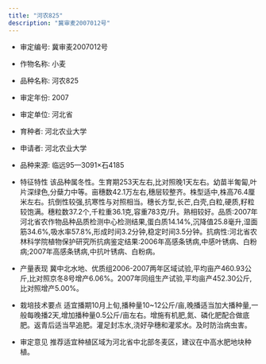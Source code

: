 ```yaml
---
title: "河农825"
description: "冀审麦2007012号"
---
```

* 审定编号:  冀审麦2007012号

*  作物名称:  小麦

*  品种名称:  河农825

*  审定年份:  2007

*  审定单位:  河北省

* 育种者:  河北农业大学

*  申请者:  河北农业大学

*  品种来源:  临远95—3091×石4185

*  特征特性
该品种属冬性。生育期253天左右,比对照晚1天左右。幼苗半匍匐,叶片深绿色,分蘖力中等。亩穗数42.1万左右,穗层较整齐。株型适中,株高76.4厘米左右。抗倒性较强,抗寒性与对照相当。穗长方型,长芒,白壳,白粒,硬质,籽粒较饱满。穗粒数37.2个,千粒重36.1克,容重783克/升。熟相较好。品质:2007年河北省农作物品种品质检测中心检测结果,蛋白质14.14%,沉降值25.8毫升,湿面筋34.6%,吸水率57.8%,形成时间3.2分钟,稳定时间3.5分钟。抗病性:河北省农林科学院植物保护研究所抗病鉴定结果:2006年高感条锈病,中感叶锈病、白粉病;2007年高感条锈病,中抗叶锈病、白粉病。

*  产量表现
冀中北水地、优质组2006-2007两年区域试验,平均亩产460.93公斤,比对照京冬8号增产6.06%。2007年同组生产试验,平均亩产452.30公斤,比对照增产5.00%。

*  栽培技术要点
适宜播期10月上旬,播种量10~12公斤/亩,晚播适当加大播种量,一般每晚播2天,增加播种量0.5公斤/亩左右。增施有机肥,氮、磷化肥配合做底肥。返青后适当早追肥。灌足封冻水,浇好孕穗和灌浆水。及时防治病虫害。

*  审定意见
推荐适宜种植区域为河北省中北部冬麦区，建议在中高水肥地块种植。
